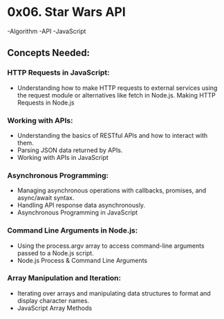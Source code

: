 # 0x06. Star Wars API
-Algorithm
-API
-JavaScript
## Concepts Needed:
### HTTP Requests in JavaScript:

- Understanding how to make HTTP requests to external services using the request module or alternatives like fetch in Node.js.
Making HTTP Requests in Node.js
### Working with APIs:

- Understanding the basics of RESTful APIs and how to interact with them.
- Parsing JSON data returned by APIs.
- Working with APIs in JavaScript
### Asynchronous Programming:

- Managing asynchronous operations with callbacks, promises, and async/await syntax.
- Handling API response data asynchronously.
- Asynchronous Programming in JavaScript
### Command Line Arguments in Node.js:

- Using the process.argv array to access command-line arguments passed to a Node.js script.
- Node.js Process & Command Line Arguments
### Array Manipulation and Iteration:

- Iterating over arrays and manipulating data structures to format and display character names.
- JavaScript Array Methods
